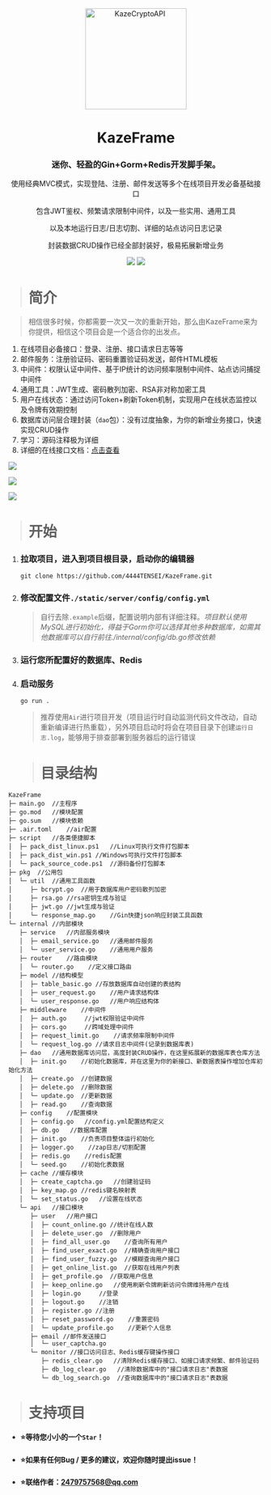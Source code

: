 <div align=center>
<img src="https://testingcf.jsdelivr.net/gh/4444TENSEI/CDN/img/avatar/kaze/png/rounded.png" alt="KazeCryptoAPI" width="200" height="200"/>
<h1>KazeFrame</h1>
<h3>迷你、轻盈的Gin+Gorm+Redis开发脚手架。</h3>
<p>使用经典MVC模式，实现登陆、注册、邮件发送等多个在线项目开发必备基础接口</p>
<p>包含JWT鉴权、频繁请求限制中间件，以及一些实用、通用工具</p>
<p>以及本地运行日志/日志切割、详细的站点访问日志记录</p>
<p>封装数据CRUD操作已经全部封装好，极易拓展新增业务</p>
<p>
    <img src="https://img.shields.io/badge/Go-00ADD8?style=for-the-badge&logo=go&logoColor=white" />
    <img src="https://img.shields.io/badge/redis-%23DD0031.svg?&style=for-the-badge&logo=redis&logoColor=white" />
</p>
</div>

> # 简介

> 相信很多时候，你都需要一次又一次的重新开始，那么由KazeFrame来为你提供，相信这个项目会是一个适合你的出发点。

1. 在线项目必备接口：登录、注册、接口请求日志等等
2. 邮件服务：注册验证码、密码重置验证码发送，邮件HTML模板
3. 中间件：权限认证中间件、基于IP统计的访问频率限制中间件、站点访问捕捉中间件
4. 通用工具：JWT生成、密码散列加密、RSA非对称加密工具
5. 用户在线状态：通过访问Token+刷新Token机制，实现用户在线状态监控以及令牌有效期控制
6. 数据库访问层合理封装（`dao`包）：没有过度抽象，为你的新增业务接口，快速实现CRUD操作
7. 学习：源码注释极为详细
8. 详细的在线接口文档：[点击查看](https://apifox.com/apidoc/shared-dd0fa318-5437-499c-9227-956e9003fabc)

![](https://testingcf.jsdelivr.net/gh/4444TENSEI/CDN/img/server/readme/KazeFrame/001.webp)

![](https://testingcf.jsdelivr.net/gh/4444TENSEI/CDN/img/server/readme/KazeFrame/002.webp)

![](https://testingcf.jsdelivr.net/gh/4444TENSEI/CDN/img/server/readme/KazeFrame/003.webp)

> # 开始

1. ### 拉取项目，进入到项目根目录，启动你的编辑器

   ```
   git clone https://github.com/4444TENSEI/KazeFrame.git
   ```

2. ### 修改配置文件`./static/server/config/config.yml`

   > 自行去除`.example`后缀，配置说明内部有详细注释。*项目默认使用MySQL进行初始化，得益于Gorm你可以选择其他多种数据库，如需其他数据库可以自行前往./internal/config/db.go修改依赖*

3. ### 运行您所配置好的数据库、Redis

4. ### 启动服务

   ```
   go run .
   ```

   > 推荐使用`Air`进行项目开发（项目运行时自动监测代码文件改动，自动重新编译进行热重载），另外项目启动时将会在项目目录下创建`运行日志.log`，能够用于排查部署到服务器后的运行错误

   > # 目录结构

```
KazeFrame
├─ main.go  //主程序
├─ go.mod   //模块配置
├─ go.sum   //模块依赖
├─ .air.toml    //air配置
├─ script   //各类便捷脚本
│  ├─ pack_dist_linux.ps1   //Linux可执行文件打包脚本
│  ├─ pack_dist_win.ps1 //Windows可执行文件打包脚本
│  └─ pack_source_code.ps1  //源码备份打包脚本
├─ pkg  //公用包
│  └─ util  //通用工具函数
│     ├─ bcrypt.go  //用于数据库用户密码散列加密
│     ├─ rsa.go //rsa密钥生成与验证
│     ├─ jwt.go //jwt生成与验证
│     └─ response_map.go    //Gin快捷json响应封装工具函数
└─ internal //内部模块
   ├─ service   //内部服务模块
   │  ├─ email_service.go   //通用邮件服务
   │  └─ user_service.go    //通用用户服务
   ├─ router    //路由模块
   │  └─ router.go    //定义接口路由
   ├─ model //结构模型
   │  ├─ table_basic.go //存放数据库自动创建的表结构
   │  ├─ user_request.go    //用户请求结构体
   │  └─ user_response.go   //用户响应结构体
   ├─ middleware    //中间件
   │  ├─ auth.go     //jwt权限验证中间件
   │  ├─ cors.go     //跨域处理中间件
   │  ├─ request_limit.go    //请求频率限制中间件
   │  └─ request_log.go //请求日志中间件(记录到数据库表)
   ├─ dao   //通用数据库访问层，高度封装CRUD操作，在这里拓展新的数据库表仓库方法
   │  ├─ init.go    //初始化数据库，并在这里为你的新接口、新数据表操作增加仓库初始化方法
   │  ├─ create.go  //创建数据
   │  ├─ delete.go  //删除数据
   │  └─ update.go  //更新数据
   │  ├─ read.go    //查询数据
   ├─ config    //配置模块
   │  ├─ config.go   //config.yml配置结构定义
   │  ├─ db.go   //数据库配置
   │  ├─ init.go    //负责项目整体运行初始化
   │  ├─ logger.go    //zap日志/切割配置
   │  ├─ redis.go    //redis配置
   │  └─ seed.go    //初始化表数据
   ├─ cache //缓存模块
   │  ├─ create_captcha.go   //创建验证码
   │  ├─ key_map.go //redis键名映射表
   │  └─ set_status.go   //设置在线状态
   └─ api   //接口模块
      ├─ user   //用户接口
      │  ├─ count_online.go //统计在线人数
      │  ├─ delete_user.go  //删除用户
      │  ├─ find_all_user.go    //查询所有用户
      │  ├─ find_user_exact.go  //精确查询用户接口
      │  ├─ find_user_fuzzy.go  //模糊查询用户接口
      │  ├─ get_online_list.go  //获取在线用户列表
      │  ├─ get_profile.go  //获取用户信息
      │  ├─ keep_online.go   //使用刷新令牌刷新访问令牌维持用户在线
      │  ├─ login.go     //登录
      │  ├─ logout.go    //注销
      │  ├─ register.go //注册
      │  ├─ reset_password.go    //重置密码
      │  └─ update_profile.go    //更新个人信息
      ├─ email //邮件发送接口
      │  └─ user_captcha.go
      └─ monitor //接口访问日志、Redis缓存键操作接口
         ├─ redis_clear.go   //清除Redis缓存接口、如接口请求频繁、邮件验证码
         ├─ db_log_clear.go   //清除数据库中的"接口请求日志"表数据
         └─ db_log_search.go  //查询数据库中的"接口请求日志"表数据
```

> # **支持项目**

- #### ⭐等待您小小的一个`Star`！

- #### ⭐如果有任何Bug / 更多的建议，欢迎你随时提出issue！

- #### ⭐联络作者：2479757568@qq.com
